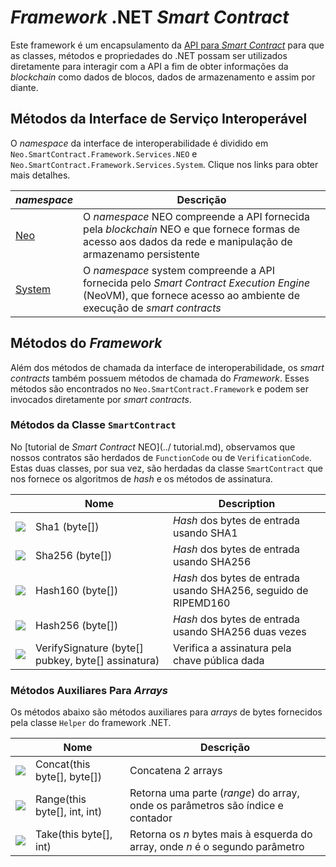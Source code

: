 # *Framework* .NET *Smart Contract*

Este framework é um encapsulamento da [API para *Smart Contract*](../api.md) para que as classes, métodos e propriedades do .NET possam ser utilizados diretamente para interagir com a API a fim de obter informações da *blockchain* como dados de blocos, dados de armazenamento e assim por diante.

## Métodos da Interface de Serviço Interoperável

O *namespace* da interface de interoperabilidade é dividido em `Neo.SmartContract.Framework.Services.NEO` e `Neo.SmartContract.Framework.Services.System`. Clique nos links para obter mais detalhes.

| *namespace* | Descrição |
| --------- | ----------- |
| [Neo](dotnet/neo.md) | O *namespace* NEO compreende a API fornecida pela *blockchain* NEO e que fornece formas de acesso aos dados da rede e manipulação de armazenamo persistente |
| [System](dotnet/system.md) | O *namespace* system compreende a API fornecida pelo *Smart Contract Execution Engine* (NeoVM), que fornece acesso ao ambiente de execução de *smart contracts* |

## Métodos do *Framework*

Além dos métodos de chamada da interface de interoperabilidade, os *smart contracts* também possuem métodos de chamada do *Framework*. Esses métodos são encontrados no `Neo.SmartContract.Framework` e podem ser invocados diretamente por *smart contracts*.


### Métodos da Classe `SmartContract`

No [tutorial de *Smart Contract* NEO](../ tutorial.md), observamos que nossos contratos são herdados de `FunctionCode` ou de `VerificationCode`. Estas duas classes, por sua vez, são herdadas da classe `SmartContract` que nos fornece os algoritmos de *hash* e os métodos de assinatura.

|                                                        | Nome                         | Description                                                      |
| ------------------------------------------------------ | ---------------------------- | ---------------------------------------------------------------- |
| ![](https://i-msdn.sec.s-msft.com/dynimg/IC91302.jpeg) | Sha1 (byte[]) | *Hash* dos bytes de entrada usando SHA1 |
| ![](https://i-msdn.sec.s-msft.com/dynimg/IC91302.jpeg) | Sha256 (byte[]) | *Hash* dos bytes de entrada usando SHA256 |
| ![](https://i-msdn.sec.s-msft.com/dynimg/IC91302.jpeg) | Hash160 (byte[]) | *Hash* dos bytes de entrada usando SHA256, seguido de RIPEMD160 |
| ![](https://i-msdn.sec.s-msft.com/dynimg/IC91302.jpeg) | Hash256 (byte[]) | *Hash* dos bytes de entrada usando SHA256 duas vezes |
| ![](https://i-msdn.sec.s-msft.com/dynimg/IC91302.jpeg) | VerifySignature (byte[] pubkey, byte[] assinatura) | Verifica a assinatura pela chave pública dada |


### Métodos Auxiliares Para *Arrays*

Os métodos abaixo são métodos auxiliares para *arrays* de bytes fornecidos pela classe `Helper` do framework .NET.

|             | Nome            | Descrição            |
| ------------------------------------------------------ | ---------------------------- | ---------------------------------------------------------------- |
| ![](https://i-msdn.sec.s-msft.com/dynimg/IC91302.jpeg) | Concat(this byte[], byte[]) | Concatena 2 arrays |
| ![](https://i-msdn.sec.s-msft.com/dynimg/IC91302.jpeg) | Range(this byte[], int, int) | Retorna uma parte (*range*) do array, onde os parâmetros são índice e contador |
| ![](https://i-msdn.sec.s-msft.com/dynimg/IC91302.jpeg) | Take(this byte[], int) | Retorna os *n* bytes mais à esquerda do array, onde *n* é o segundo parâmetro |
